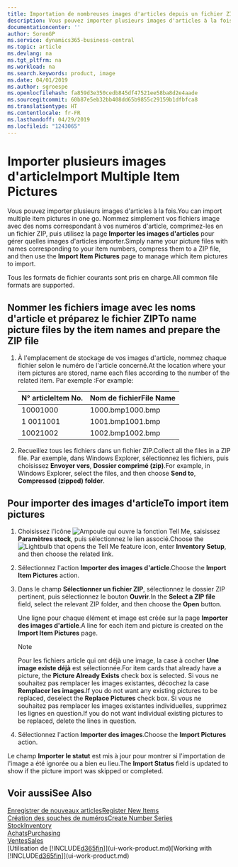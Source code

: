 ```yaml
---
title: Importation de nombreuses images d'articles depuis un fichier ZIP| Microsoft Docs
description: Vous pouvez importer plusieurs images d'articles à la fois. Nommez simplement vos fichiers image avec des noms correspondant à vos numéros d'article, comprimez-les en un fichier zip, puis utilisez la page Importer les images d'articles pour gérer quelles images d'articles importer.
documentationcenter: ''
author: SorenGP
ms.service: dynamics365-business-central
ms.topic: article
ms.devlang: na
ms.tgt_pltfrm: na
ms.workload: na
ms.search.keywords: product, image
ms.date: 04/01/2019
ms.author: sgroespe
ms.openlocfilehash: fa859d3e350cedb845df47521ee58ba8d2e4aade
ms.sourcegitcommit: 60b87e5eb32bb408dd65b9855c29159b1dfbfca8
ms.translationtype: HT
ms.contentlocale: fr-FR
ms.lasthandoff: 04/29/2019
ms.locfileid: "1243065"
---
```

# <a name="import-multiple-item-pictures"></a><span data-ttu-id="2b4b8-104">Importer plusieurs images d'article</span><span class="sxs-lookup"><span data-stu-id="2b4b8-104">Import Multiple Item Pictures</span></span>
<span data-ttu-id="2b4b8-105">Vous pouvez importer plusieurs images d'articles à la fois.</span><span class="sxs-lookup"><span data-stu-id="2b4b8-105">You can import multiple item pictures in one go.</span></span> <span data-ttu-id="2b4b8-106">Nommez simplement vos fichiers image avec des noms correspondant à vos numéros d'article, comprimez-les en un fichier ZIP, puis utilisez la page **Importer les images d'articles** pour gérer quelles images d'articles importer.</span><span class="sxs-lookup"><span data-stu-id="2b4b8-106">Simply name your picture files with names corresponding to your item numbers, compress them to a ZIP file, and then use the **Import Item Pictures** page to manage which item pictures to import.</span></span>

<span data-ttu-id="2b4b8-107">Tous les formats de fichier courants sont pris en charge.</span><span class="sxs-lookup"><span data-stu-id="2b4b8-107">All common file formats are supported.</span></span>

## <a name="to-name-picture-files-by-the-item-names-and-prepare-the-zip-file"></a><span data-ttu-id="2b4b8-108">Nommer les fichiers image avec les noms d'article et préparez le fichier ZIP</span><span class="sxs-lookup"><span data-stu-id="2b4b8-108">To name picture files by the item names and prepare the ZIP file</span></span>
1. <span data-ttu-id="2b4b8-109">À l'emplacement de stockage de vos images d'article, nommez chaque fichier selon le numéro de l'article concerné.</span><span class="sxs-lookup"><span data-stu-id="2b4b8-109">At the location where your item pictures are stored, name each files according to the number of the related item.</span></span> <span data-ttu-id="2b4b8-110">Par exemple :</span><span class="sxs-lookup"><span data-stu-id="2b4b8-110">For example:</span></span>

    |<span data-ttu-id="2b4b8-111">N° article</span><span class="sxs-lookup"><span data-stu-id="2b4b8-111">Item No.</span></span>|<span data-ttu-id="2b4b8-112">Nom de fichier</span><span class="sxs-lookup"><span data-stu-id="2b4b8-112">File Name</span></span>|
    |-|-|
    |<span data-ttu-id="2b4b8-113">1000</span><span class="sxs-lookup"><span data-stu-id="2b4b8-113">1000</span></span>|<span data-ttu-id="2b4b8-114">1000.bmp</span><span class="sxs-lookup"><span data-stu-id="2b4b8-114">1000.bmp</span></span>|
    |<span data-ttu-id="2b4b8-115">1 001</span><span class="sxs-lookup"><span data-stu-id="2b4b8-115">1001</span></span>|<span data-ttu-id="2b4b8-116">1001.bmp</span><span class="sxs-lookup"><span data-stu-id="2b4b8-116">1001.bmp</span></span>|
    |<span data-ttu-id="2b4b8-117">1002</span><span class="sxs-lookup"><span data-stu-id="2b4b8-117">1002</span></span>|<span data-ttu-id="2b4b8-118">1002.bmp</span><span class="sxs-lookup"><span data-stu-id="2b4b8-118">1002.bmp</span></span>|

2. <span data-ttu-id="2b4b8-119">Recueillez tous les fichiers dans un fichier ZIP.</span><span class="sxs-lookup"><span data-stu-id="2b4b8-119">Collect all the files in a ZIP file.</span></span> <span data-ttu-id="2b4b8-120">Par exemple, dans Windows Explorer, sélectionnez les fichiers, puis choisissez **Envoyer vers**, **Dossier comprimé (zip)**.</span><span class="sxs-lookup"><span data-stu-id="2b4b8-120">For example, in Windows Explorer, select the files, and then choose **Send to**, **Compressed (zipped) folder**.</span></span>     

## <a name="to-import-item-pictures"></a><span data-ttu-id="2b4b8-121">Pour importer des images d'article</span><span class="sxs-lookup"><span data-stu-id="2b4b8-121">To import item pictures</span></span>
1. <span data-ttu-id="2b4b8-122">Choisissez l'icône ![Ampoule qui ouvre la fonction Tell Me](media/ui-search/search_small.png "Dites-moi ce que vous voulez faire"), saisissez **Paramètres stock**, puis sélectionnez le lien associé.</span><span class="sxs-lookup"><span data-stu-id="2b4b8-122">Choose the ![Lightbulb that opens the Tell Me feature](media/ui-search/search_small.png "Tell me what you want to do") icon, enter **Inventory Setup**, and then choose the related link.</span></span>
2. <span data-ttu-id="2b4b8-123">Sélectionnez l'action **Importer des images d'article**.</span><span class="sxs-lookup"><span data-stu-id="2b4b8-123">Choose the **Import Item Pictures** action.</span></span>
3. <span data-ttu-id="2b4b8-124">Dans le champ **Sélectionner un fichier ZIP**, sélectionnez le dossier ZIP pertinent, puis sélectionnez le bouton **Ouvrir**.</span><span class="sxs-lookup"><span data-stu-id="2b4b8-124">In the **Select a ZIP file** field, select the relevant ZIP folder, and then choose the **Open** button.</span></span>

    <span data-ttu-id="2b4b8-125">Une ligne pour chaque élément et image est créée sur la page **Importer des images d'article**.</span><span class="sxs-lookup"><span data-stu-id="2b4b8-125">A line for each item and picture is created on the **Import Item Pictures** page.</span></span>

    > [!NOTE]
    > <span data-ttu-id="2b4b8-126">Pour les fichiers article qui ont déjà une image, la case à cocher **Une image existe déjà** est sélectionnée.</span><span class="sxs-lookup"><span data-stu-id="2b4b8-126">For item cards that already have a picture, the **Picture Already Exists** check box is selected.</span></span> <span data-ttu-id="2b4b8-127">Si vous ne souhaitez pas remplacer les images existantes, décochez la case **Remplacer les images**.</span><span class="sxs-lookup"><span data-stu-id="2b4b8-127">If you do not want any existing pictures to be replaced, deselect the **Replace Pictures** check box.</span></span> <span data-ttu-id="2b4b8-128">Si vous ne souhaitez pas remplacer les images existantes individuelles, supprimez les lignes en question.</span><span class="sxs-lookup"><span data-stu-id="2b4b8-128">If you do not want individual existing pictures to be replaced, delete the lines in question.</span></span>

3. <span data-ttu-id="2b4b8-129">Sélectionnez l'action **Importer des images**.</span><span class="sxs-lookup"><span data-stu-id="2b4b8-129">Choose the **Import Pictures** action.</span></span>

<span data-ttu-id="2b4b8-130">Le champ **Importer le statut** est mis à jour pour montrer si l'importation de l'image a été ignorée ou a bien eu lieu.</span><span class="sxs-lookup"><span data-stu-id="2b4b8-130">The **Import Status** field is updated to show if the picture import was skipped or completed.</span></span>       

## <a name="see-also"></a><span data-ttu-id="2b4b8-131">Voir aussi</span><span class="sxs-lookup"><span data-stu-id="2b4b8-131">See Also</span></span>
[<span data-ttu-id="2b4b8-132">Enregistrer de nouveaux articles</span><span class="sxs-lookup"><span data-stu-id="2b4b8-132">Register New Items</span></span>](inventory-how-register-new-items.md)  
[<span data-ttu-id="2b4b8-133">Création des souches de numéros</span><span class="sxs-lookup"><span data-stu-id="2b4b8-133">Create Number Series</span></span>](ui-create-number-series.md)  
[<span data-ttu-id="2b4b8-134">Stock</span><span class="sxs-lookup"><span data-stu-id="2b4b8-134">Inventory</span></span>](inventory-manage-inventory.md)  
[<span data-ttu-id="2b4b8-135">Achats</span><span class="sxs-lookup"><span data-stu-id="2b4b8-135">Purchasing</span></span>](purchasing-manage-purchasing.md)  
[<span data-ttu-id="2b4b8-136">Ventes</span><span class="sxs-lookup"><span data-stu-id="2b4b8-136">Sales</span></span>](sales-manage-sales.md)  
<span data-ttu-id="2b4b8-137">[Utilisation de [!INCLUDE[d365fin](includes/d365fin_md.md)]](ui-work-product.md)</span><span class="sxs-lookup"><span data-stu-id="2b4b8-137">[Working with [!INCLUDE[d365fin](includes/d365fin_md.md)]](ui-work-product.md)</span></span>
